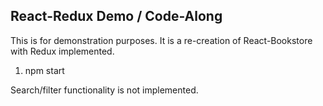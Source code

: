 ## React-Redux Demo / Code-Along

This is for demonstration purposes.  It is a re-creation of React-Bookstore with Redux implemented.

1. npm start

Search/filter functionality is not implemented.
